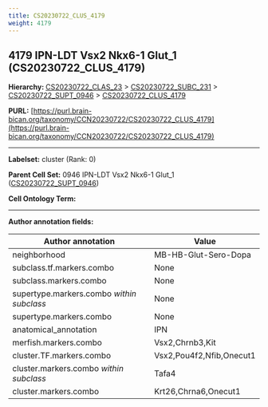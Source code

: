 ```yaml
---
title: CS20230722_CLUS_4179
weight: 4179
---
```

## 4179 IPN-LDT Vsx2 Nkx6-1 Glut_1 (CS20230722_CLUS_4179)
<b>Hierarchy: </b>
[CS20230722_CLAS_23](../CS20230722_CLAS_23) >
[CS20230722_SUBC_231](../CS20230722_SUBC_231) >
[CS20230722_SUPT_0946](../CS20230722_SUPT_0946) >
[CS20230722_CLUS_4179](../CS20230722_CLUS_4179)

**PURL:** [https://purl.brain-bican.org/taxonomy/CCN20230722/CS20230722_CLUS_4179](https://purl.brain-bican.org/taxonomy/CCN20230722/CS20230722_CLUS_4179)

---


**Labelset:** cluster (Rank: 0)

**Parent Cell Set:** 0946 IPN-LDT Vsx2 Nkx6-1 Glut_1 ([CS20230722_SUPT_0946](../CS20230722_SUPT_0946))



**Cell Ontology Term:** 

[MARKER GENES.]: #


---

[TRANSFERRED ANNOTATIONS.]: #


[AUTHOR ANNOTATION FIELDS.]: #


**Author annotation fields:**

| Author annotation | Value |
|-------------------|-------|
|neighborhood|MB-HB-Glut-Sero-Dopa|
|subclass.tf.markers.combo|None|
|subclass.markers.combo|None|
|supertype.markers.combo _within subclass_|None|
|supertype.markers.combo|None|
|anatomical_annotation|IPN|
|merfish.markers.combo|Vsx2,Chrnb3,Kit|
|cluster.TF.markers.combo|Vsx2,Pou4f2,Nfib,Onecut1|
|cluster.markers.combo _within subclass_|Tafa4|
|cluster.markers.combo|Krt26,Chrna6,Onecut1|
